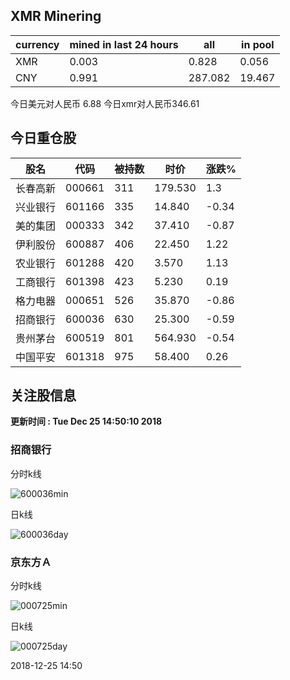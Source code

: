 ## XMR Minering

|currency|mined in last 24 hours|all|in pool|
|---|---|---|---|
|XMR|0.003|0.828|0.056|
|CNY|0.991|287.082|19.467|

今日美元对人民币 6.88	今日xmr对人民币346.61


## 今日重仓股 

|股名|代码|被持数|时价|涨跌%|
|---|---|---|---|---|
|长春高新|000661|311|179.530|1.3|
|兴业银行|601166|335|14.840|-0.34|
|美的集团|000333|342|37.410|-0.87|
|伊利股份|600887|406|22.450|1.22|
|农业银行|601288|420|3.570|1.13|
|工商银行|601398|423|5.230|0.19|
|格力电器|000651|526|35.870|-0.86|
|招商银行|600036|630|25.300|-0.59|
|贵州茅台|600519|801|564.930|-0.54|
|中国平安|601318|975|58.400|0.26|

## 关注股信息
**更新时间 : Tue Dec 25 14:50:10 2018**
### 招商银行 
分时k线

![600036min](http://image.sinajs.cn/newchart/min/n/sh600036.gif)

日k线

![600036day](http://image.sinajs.cn/newchart/daily/n/sh600036.gif)

### 京东方Ａ 
分时k线

![000725min](http://image.sinajs.cn/newchart/min/n/sz000725.gif)

日k线

![000725day](http://image.sinajs.cn/newchart/daily/n/sz000725.gif)

2018-12-25 14:50
